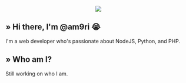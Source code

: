 
<p align="center">
  <img src="https://github-readme-stats.vercel.app/api/?username=am9ri&title_color=56A5E9&text_color=BABABA&show_icons=true&bg_color=00000000&hide_border=true&icon_color=56A5E9&hide_title=true&count_private=true" />
</p>


## » Hi there, I'm @am9ri 😭
I'm a web developer who's passionate about NodeJS, Python, and PHP.

## » Who am I?
Still working on who I am.
